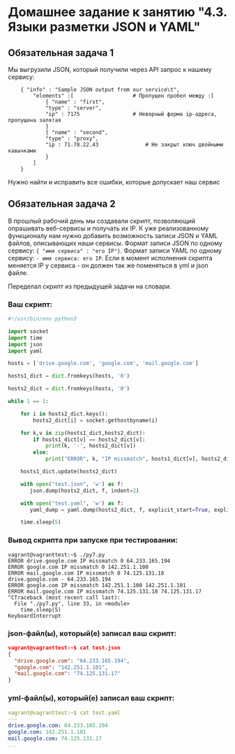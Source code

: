 
# Домашнее задание к занятию "4.3. Языки разметки JSON и YAML"


## Обязательная задача 1
Мы выгрузили JSON, который получили через API запрос к нашему сервису:
```
    { "info" : "Sample JSON output from our service\t",	
        "elements" :[					# Пропущен пробел между :[
            { "name" : "first",
            "type" : "server",
            "ip" : 7175					# Неверный форма ip-адреса, пропущена запятая
            }
            { "name" : "second",
            "type" : "proxy",
            "ip : 71.78.22.43				# Не закрыт ключ двойными кавычками
            }
        ]
    }
```
  Нужно найти и исправить все ошибки, которые допускает наш сервис

## Обязательная задача 2
В прошлый рабочий день мы создавали скрипт, позволяющий опрашивать веб-сервисы и получать их IP. К уже реализованному функционалу нам нужно добавить возможность записи JSON и YAML файлов, описывающих наши сервисы. Формат записи JSON по одному сервису: `{ "имя сервиса" : "его IP"}`. Формат записи YAML по одному сервису: `- имя сервиса: его IP`. Если в момент исполнения скрипта меняется IP у сервиса - он должен так же поменяться в yml и json файле.

Переделал скрипт из предыдущей задачи на словари.  

### Ваш скрипт:
```python
#!/usr/bin/env python3

import socket
import time
import json
import yaml

hosts = ['drive.google.com', 'google.com', 'mail.google.com']

hosts1_dict = dict.fromkeys(hosts, '0')

hosts2_dict = dict.fromkeys(hosts, '0')

while 1 == 1:

    for i in hosts2_dict.keys():
        hosts2_dict[i] = socket.gethostbyname(i)

    for k,v in zip(hosts1_dict,hosts2_dict):
        if hosts1_dict[v] == hosts2_dict[v]:
            print(k, '-', hosts2_dict[v])
        else:
            print("ERROR", k, "IP missmatch", hosts1_dict[v], hosts2_dict[v])

    hosts1_dict.update(hosts2_dict)

    with open("test.json", 'w') as f:
       json.dump(hosts2_dict, f, indent=2)

    with open("test.yaml", 'w') as f:
       yaml_dump = yaml.dump(hosts2_dict, f, explicit_start=True, explicit_end=True)

    time.sleep(5)
```

### Вывод скрипта при запуске при тестировании:
```
vagrant@vagranttest:~$ ./py7.py
ERROR drive.google.com IP missmatch 0 64.233.165.194
ERROR google.com IP missmatch 0 142.251.1.100
ERROR mail.google.com IP missmatch 0 74.125.131.18
drive.google.com - 64.233.165.194
ERROR google.com IP missmatch 142.251.1.100 142.251.1.101
ERROR mail.google.com IP missmatch 74.125.131.18 74.125.131.17
^CTraceback (most recent call last):
  File "./py7.py", line 33, in <module>
    time.sleep(5)
KeyboardInterrupt
```

### json-файл(ы), который(е) записал ваш скрипт:
```json
vagrant@vagranttest:~$ cat test.json
{
  "drive.google.com": "64.233.165.194",
  "google.com": "142.251.1.101",
  "mail.google.com": "74.125.131.17"
}
```

### yml-файл(ы), который(е) записал ваш скрипт:
```yaml
vagrant@vagranttest:~$ cat test.yaml
---
drive.google.com: 64.233.165.194
google.com: 142.251.1.101
mail.google.com: 74.125.131.17
...
```



